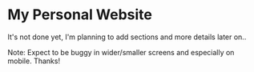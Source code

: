 # My Personal Website

It's not done yet, I'm planning to add sections and more details later on..

Note: Expect to be buggy in wider/smaller screens and especially on mobile. Thanks!
